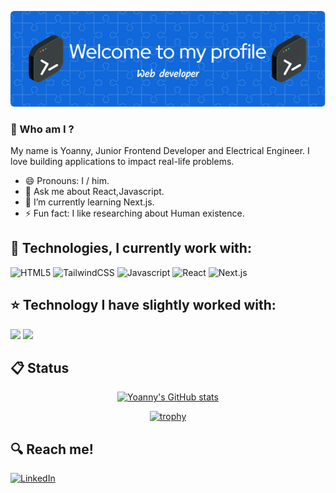 ![Welcome-image](./github-header-image.png)

### 🤔 Who am I ?
My name is Yoanny, Junior Frontend Developer and Electrical Engineer. I love building applications to impact real-life problems.
- 😄 Pronouns: I / him.
- 💬 Ask me about React,Javascript.
- 🌱 I’m currently learning Next.js.
- ⚡ Fun fact: I like researching about Human existence.

## 🌟 Technologies, I currently work with:
![HTML5](https://img.shields.io/badge/HTML5-E34F26?style=for-the-badge&logo=html5&logoColor=white) 
![TailwindCSS](https://img.shields.io/badge/Tailwind_CSS-38B2AC?style=for-the-badge&logo=tailwind-css&logoColor=white)
![Javascript](https://img.shields.io/badge/JavaScript-323330?style=for-the-badge&logo=javascript&logoColor=F7DF1E)
![React](https://img.shields.io/badge/React-20232A?style=for-the-badge&logo=react&logoColor=61DAFB)
![Next.js](https://img.shields.io/badge/next%20js-000000?style=for-the-badge&logo=nextdotjs&logoColor=white)

## ⭐ Technology I have slightly worked with:
<img src="https://cdn.jsdelivr.net/gh/devicons/devicon@latest/icons/mysql/mysql-original-wordmark.svg" width="50px" />  <img src="https://cdn.jsdelivr.net/gh/devicons/devicon@latest/icons/postgresql/postgresql-plain-wordmark.svg" width="50px" />

## 📋 Status 
<div align="center">
  
[![Yoanny's GitHub stats](https://github-readme-stats.vercel.app/api?username=yoanny2023&hide=prs,issues,contribs&show_icons=true&theme=dracula)](https://github.com/anuraghazra/github-readme-stats)

<!-- ## Languages -->
<!-- [![Top Langs](https://github-readme-stats.vercel.app/api/top-langs/?username=yoanny2023&hide=ejs&layout=compact&theme=dracula)](https://github.com/anuraghazra/github-readme-stats) -->
<!-- ![](http://github-profile-summary-cards.vercel.app/api/cards/profile-details?username=yoanny2023&theme=darcula) -->

[![trophy](https://github-profile-trophy.vercel.app/?username=yoanny2023&theme=dracula&rank=C,B,A,AA,AAA,S&margin-w=15&column=2)](https://github.com/ryo-ma/github-profile-trophy)

</div>

## 🔍 Reach me! 
[![LinkedIn](https://img.shields.io/badge/LinkedIn-0077B5?style=for-the-badge&logo=linkedin&logoColor=white)](https://www.linkedin.com/in/yoanny-vasco-358399132/)

<!--
**yoanny2023/yoanny2023** is a ✨ _special_ ✨ repository because its `README.md` (this file) appears on your GitHub profile.

Here are some ideas to get you started:

- 🔭 I’m currently working on ...
- 🌱 I’m currently learning ...
- 👯 I’m looking to collaborate on ...
- 🤔 I’m looking for help with ...
- 💬 Ask me about ...
- 📫 How to reach me: ...
- 😄 Pronouns: ...
- ⚡ Fun fact: ...
-->
